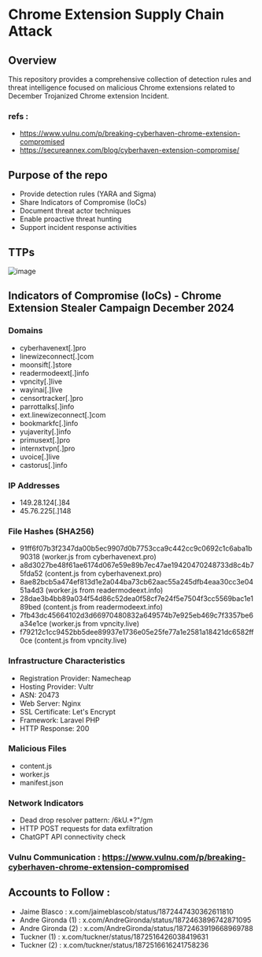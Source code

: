# Chrome Extension Supply Chain Attack
## Overview
This repository provides a comprehensive collection of detection rules and threat intelligence focused on malicious Chrome extensions related to December Trojanized Chrome
extension Incident.

### refs : 
- https://www.vulnu.com/p/breaking-cyberhaven-chrome-extension-compromised
- https://secureannex.com/blog/cyberhaven-extension-compromise/

## Purpose of the repo 
- Provide detection rules (YARA and Sigma)
- Share Indicators of Compromise (IoCs)
- Document threat actor techniques
- Enable proactive threat hunting
- Support incident response activities

## TTPs 
![image](https://github.com/user-attachments/assets/8454952a-a50e-4daf-9aa7-ec7b5d98901a)

## Indicators of Compromise (IoCs) - Chrome Extension Stealer Campaign December  2024
### Domains
- cyberhavenext[.]pro
- linewizeconnect[.]com
- moonsift[.]store
- readermodeext[.]info
- vpncity[.]live
- wayinai[.]live
- censortracker[.]pro
- parrottalks[.]info
- ext.linewizeconnect[.]com
- bookmarkfc[.]info
- yujaverity[.]info
- primusext[.]pro
- internxtvpn[.]pro
- uvoice[.]live
- castorus[.]info

### IP Addresses

- 149.28.124[.]84
- 45.76.225[.]148

### File Hashes (SHA256)

- 91ff6f07b3f2347da00b5ec9907d0b7753cca9c442cc9c0692c1c6aba1b90318 (worker.js from cyberhavenext.pro)
- a8d3027be48f61ae6174d067e59e89b7ec47ae19420470248733d8c4b75fda52 (content.js from cyberhavenext.pro)
- 8ae82bcb5a474ef813d1e2a044ba73cb62aac55a245dfb4eaa30cc3e0451a4d3 (worker.js from readermodeext.info)
- 28dae3b4bb89a034f54d86c52dea0f58cf7e24f5e7504f3cc5569bac1e189bed (content.js from readermodeext.info)
- 7fb43dc45664102d3d66970480832a649574b7e925eb469c7f3357be6a34e1ce (worker.js from vpncity.live)
- f79212c1cc9452bb5dee89937e1736e05e25fe77a1e2581a18421dc6582ff0ce (content.js from vpncity.live)

### Infrastructure Characteristics

- Registration Provider: Namecheap
- Hosting Provider: Vultr
- ASN: 20473
- Web Server: Nginx
- SSL Certificate: Let's Encrypt
- Framework: Laravel PHP
- HTTP Response: 200

### Malicious Files

- content.js
- worker.js
- manifest.json

### Network Indicators

- Dead drop resolver pattern: /6kU.*?"/gm
- HTTP POST requests for data exfiltration
- ChatGPT API connectivity check

### Vulnu Communication : https://www.vulnu.com/p/breaking-cyberhaven-chrome-extension-compromised

## Accounts to Follow : 
- Jaime Blasco : x.com/jaimeblascob/status/1872447430362611810
- Andre Gironda (1) : x.com/AndreGironda/status/1872463896742871095
- Andre Gironda (2) : x.com/AndreGironda/status/1872463919668969788
- Tuckner (1) : x.com/tuckner/status/1872516426038419631
- Tuckner (2) : x.com/tuckner/status/1872516616241758236
